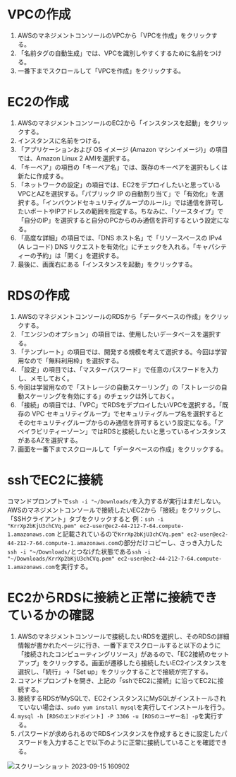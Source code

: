 # VPCの作成
1. AWSのマネジメントコンソールのVPCから「VPCを作成」をクリックする。
2. 「名前タグの自動生成」では、VPCを識別しやすくするために名前をつける。
3. 一番下までスクロールして「VPCを作成」をクリックする。

# EC2の作成
1. AWSのマネジメントコンソールのEC2から「インスタンスを起動」をクリックする。
2. インスタンスに名前をつける。
3. 「アプリケーションおよび OS イメージ (Amazon マシンイメージ)」の項目では、Amazon Linux 2 AMIを選択する。
4. 「キーペア」の項目の「キーペア名」では、既存のキーペアを選択もしくは新たに作成する。
5. 「ネットワークの設定」の項目では、EC2をデプロイしたいと思っているVPCとAZを選択する。「パブリック IP の自動割り当て」で「有効化」を選択する。「インバウンドセキュリティグループのルール」では通信を許可したいポートやIPアドレスの範囲を指定する。ちなみに、「ソースタイプ」で「自分のIP」を選択すると自分のPCからのみ通信を許可するという設定になる。
6. 「高度な詳細」の項目では、「DNS ホスト名」で「リソースベースの IPv4 (A レコード) DNS リクエストを有効化」にチェックを入れる。「キャパシティーの予約」は「開く」を選択する。
7. 最後に、画面右にある「インスタンスを起動」をクリックする。

# RDSの作成
1. AWSのマネジメントコンソールのRDSから「データベースの作成」をクリックする。
2. 「エンジンのオプション」の項目では、使用したいデータベースを選択する。
3. 「テンプレート」の項目では、開発する規模を考えて選択する。今回は学習用なので「無料利用枠」を選択する。
4. 「設定」の項目では、「マスターパスワード」で任意のパスワードを入力し、メモしておく。
5. 今回は学習用なので「ストレージの自動スケーリング」の「ストレージの自動スケーリングを有効にする」のチェックは外しておく。
6. 「接続」の項目では、「VPC」でRDSをデプロイしたいVPCを選択する。「既存の VPC セキュリティグループ」でセキュリティグループ名を選択するとそのセキュリティグループからのみ通信を許可するという設定になる。「アベイラビリティーゾーン」ではRDSと接続したいと思っているインスタンスがあるAZを選択する。
7. 画面を一番下までスクロールして「データベースの作成」をクリックする。

# sshでEC2に接続
コマンドプロンプトで```ssh -i "~/Downloads/```を入力するが実行はまだしない。AWSのマネジメントコンソールで接続したいEC2から「接続」をクリックし、「SSHクライアント」タブをクリックすると 例：```ssh -i "KrrXp2bKjU3chCVq.pem" ec2-user@ec2-44-212-7-64.compute-1.amazonaws.com``` と記載されているので```KrrXp2bKjU3chCVq.pem" ec2-user@ec2-44-212-7-64.compute-1.amazonaws.com```の部分だけコピーし、さっき入力した```ssh -i "~/Downloads/```とつなげた状態である```ssh -i "~/Downloads/KrrXp2bKjU3chCVq.pem" ec2-user@ec2-44-212-7-64.compute-1.amazonaws.com```を実行する。

# EC2からRDSに接続と正常に接続できているかの確認
1. AWSのマネジメントコンソールで接続したいRDSを選択し、そのRDSの詳細情報が書かれたページに行き、一番下までスクロールすると以下のように「接続されたコンピューティングリソース」があるので、「EC2接続のセットアップ」をクリックする。画面が遷移したら接続したいEC2インスタンスを選択し、「続行」→「Set up」をクリックすることで接続が完了する。
2. コマンドプロンプトを開き、上記の「sshでEC2に接続」に沿ってEC2に接続する。
3. 接続するRDSがMySQLで、EC2インスタンスにMySQLがインストールされていない場合は、```sudo yum install mysql```を実行してインストールを行う。
4. ```mysql -h [RDSのエンドポイント] -P 3306 -u [RDSのユーザー名] -p```を実行する。
5. パスワードが求められるのでRDSインスタンスを作成するときに設定したパスワードを入力することで以下のように正常に接続していることを確認できる。

![スクリーンショット 2023-09-15 160902](https://github.com/Hidetaka-Konishi/Raise_AWS_4/assets/142459457/d3672e43-6fb2-4190-bcbd-66c980de316a)

